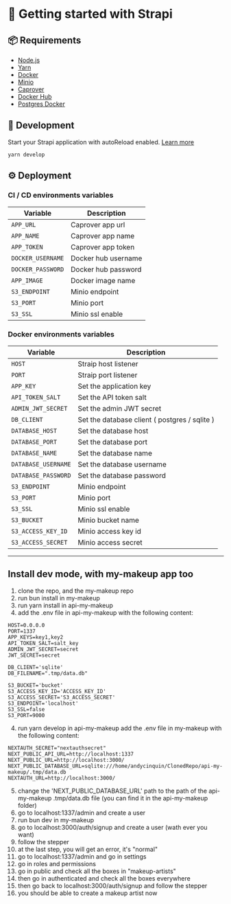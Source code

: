 # 🚀 Getting started with Strapi

## 📦 Requirements

- [Node.js](https://nodejs.org/en/download/)
- [Yarn](https://yarnpkg.com/getting-started/install)
- [Docker](https://docs.docker.com/get-docker/)
- [Minio](https://docs.min.io/docs/minio-docker-quickstart-guide.html)
- [Caprover](https://caprover.com/docs/get-started.html)
- [Docker Hub](https://hub.docker.com/)
- [Postgres Docker](https://hub.docker.com/_/postgres)

## 🧰 Development

Start your Strapi application with autoReload
enabled. [Learn more](https://docs.strapi.io/developer-docs/latest/developer-resources/cli/CLI.html#strapi-develop)

```
yarn develop
```

## ⚙️ Deployment

### CI / CD environments variables

| Variable          | Description         |
| ----------------- | ------------------- |
| `APP_URL`         | Caprover app url    |
| `APP_NAME`        | Caprover app name   |
| `APP_TOKEN`       | Caprover app token  |
| `DOCKER_USERNAME` | Docker hub username |
| `DOCKER_PASSWORD` | Docker hub password |
| `APP_IMAGE`       | Docker image name   |
| `S3_ENDPOINT`     | Minio endpoint      |
| `S3_PORT`         | Minio port          |
| `S3_SSL`          | Minio ssl enable    |

### Docker environments variables

| Variable            | Description                                   |
| ------------------- | --------------------------------------------- |
| `HOST`              | Straip host listener                          |
| `PORT`              | Straip port listener                          |
| `APP_KEY`           | Set the application key                       |
| `API_TOKEN_SALT`    | Set the API token salt                        |
| `ADMIN_JWT_SECRET`  | Set the admin JWT secret                      |
| `DB_CLIENT`         | Set the database client ( postgres / sqlite ) |
| `DATABASE_HOST`     | Set the database host                         |
| `DATABASE_PORT`     | Set the database port                         |
| `DATABASE_NAME`     | Set the database name                         |
| `DATABASE_USERNAME` | Set the database username                     |
| `DATABASE_PASSWORD` | Set the database password                     |
| `S3_ENDPOINT`       | Minio endpoint                                |
| `S3_PORT`           | Minio port                                    |
| `S3_SSL`            | Minio ssl enable                              |
| `S3_BUCKET`         | Minio bucket name                             |
| `S3_ACCESS_KEY_ID`  | Minio access key id                           |
| `S3_ACCESS_SECRET`  | Minio access secret                           |


---

## Install dev mode, with my-makeup app too
1. clone the repo, and the my-makeup repo
2. run bun install in my-makeup
3. run yarn install in api-my-makeup
4. add the .env file in api-my-makeup
    with the following content:
```
HOST=0.0.0.0
PORT=1337
APP_KEYS=key1,key2
API_TOKEN_SALT=salt_key
ADMIN_JWT_SECRET=secret
JWT_SECRET=secret

DB_CLIENT='sqlite'
DB_FILENAME=".tmp/data.db"

S3_BUCKET='bucket'
S3_ACCESS_KEY_ID='ACCESS_KEY_ID'
S3_ACCESS_SECRET='S3_ACCESS_SECRET'
S3_ENDPOINT='localhost'
S3_SSL=false
S3_PORT=9000
```
4. run yarn develop in api-my-makeup
add the .env file in my-makeup
    with the following content:
```
NEXTAUTH_SECRET="nextauthsecret"
NEXT_PUBLIC_API_URL=http://localhost:1337
NEXT_PUBLIC_URL=http://localhost:3000/
NEXT_PUBLIC_DATABASE_URL=sqlite:///home/andycinquin/ClonedRepo/api-my-makeup/.tmp/data.db
NEXTAUTH_URL=http://localhost:3000/
```
5. change the 'NEXT_PUBLIC_DATABASE_URL' path to the path of the api-my-makeup .tmp/data.db file (you can find it in the api-my-makeup folder)
6. go to localhost:1337/admin and create a user 
7. run bun dev in my-makeup
8. go to localhost:3000/auth/signup and create a user (wath ever you want)
9. follow the stepper
10. at the last step, you will get an error, it's "normal"
11. go to localhost:1337/admin and go in settings
12. go in roles and permissions
13. go in public and check all the boxes in "makeup-artists"
14. then go in authenticated and check all the boxes everywhere
15. then go back to localhost:3000/auth/signup and follow the stepper
16. you should be able to create a makeup artist now
